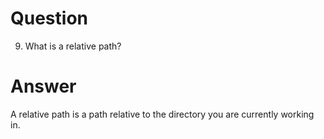 # Question

9. What is a relative path?

# Answer

A relative path is a path relative to the directory you are currently working in.